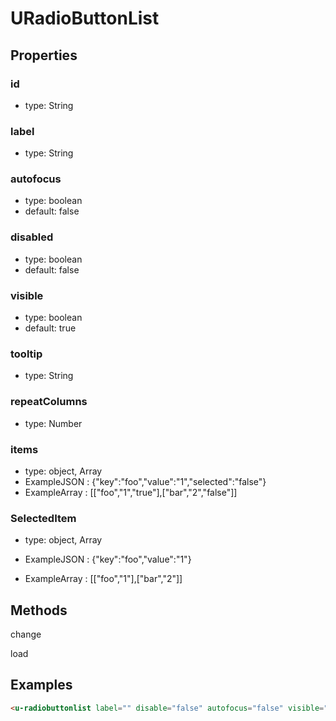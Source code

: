 # URadioButtonList

## Properties

### id

* type: String

### label

* type: String

### autofocus

* type: boolean
* default: false

### disabled

* type: boolean
* default: false

### visible

* type: boolean
* default: true

### tooltip

* type: String

### repeatColumns

* type: Number

### items

* type: object, Array
* ExampleJSON : {"key":"foo","value":"1","selected":"false"} 
* ExampleArray : [["foo","1","true"],["bar","2","false"]]

### SelectedItem

* type: object, Array

* ExampleJSON : {"key":"foo","value":"1"} 
* ExampleArray : [["foo","1"],["bar","2"]]


## Methods

change

load

## Examples

```html
<u-radiobuttonlist label="" disable="false" autofocus="false" visible="true" repeatColumns="2" @change="" />
```

